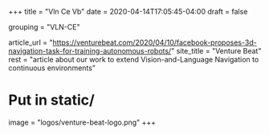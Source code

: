 +++
title = "Vln Ce Vb"
date = 2020-04-14T17:05:45-04:00
draft = false

grouping = "VLN-CE"

article_url = "https://venturebeat.com/2020/04/10/facebook-proposes-3d-navigation-task-for-training-autonomous-robots/"
site_title = "Venture Beat"
rest = "article about our work to extend Vision-and-Language Navigation to continuous environments"

# Put in static/
image = "logos/venture-beat-logo.png"
+++
